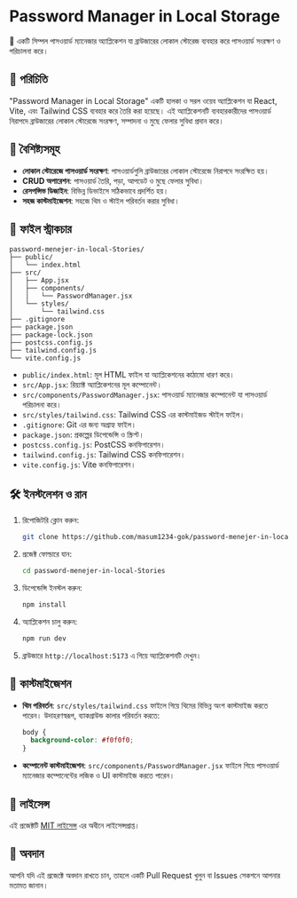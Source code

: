 # Password Manager in Local Storage

🔐 একটি সিম্পল পাসওয়ার্ড ম্যানেজার অ্যাপ্লিকেশন যা ব্রাউজারের লোকাল স্টোরেজ ব্যবহার করে পাসওয়ার্ড সংরক্ষণ ও পরিচালনা করে।

## 📌 পরিচিতি

"Password Manager in Local Storage" একটি হালকা ও সরল ওয়েব অ্যাপ্লিকেশন যা React, Vite, এবং Tailwind CSS ব্যবহার করে তৈরি করা হয়েছে। এই অ্যাপ্লিকেশনটি ব্যবহারকারীদের পাসওয়ার্ড নিরাপদে ব্রাউজারের লোকাল স্টোরেজে সংরক্ষণ, সম্পাদনা ও মুছে ফেলার সুবিধা প্রদান করে।

## 🚀 বৈশিষ্ট্যসমূহ

- **লোকাল স্টোরেজে পাসওয়ার্ড সংরক্ষণ**: পাসওয়ার্ডগুলি ব্রাউজারের লোকাল স্টোরেজে নিরাপদে সংরক্ষিত হয়।
- **CRUD অপারেশন**: পাসওয়ার্ড তৈরি, পড়া, আপডেট ও মুছে ফেলার সুবিধা।
- **রেসপন্সিভ ডিজাইন**: বিভিন্ন ডিভাইসে সঠিকভাবে প্রদর্শিত হয়।
- **সহজ কাস্টমাইজেশন**: সহজে থিম ও স্টাইল পরিবর্তন করার সুবিধা।

## 📂 ফাইল স্ট্রাকচার

```
password-menejer-in-local-Stories/
├── public/
│   └── index.html
├── src/
│   ├── App.jsx
│   ├── components/
│   │   └── PasswordManager.jsx
│   └── styles/
│       └── tailwind.css
├── .gitignore
├── package.json
├── package-lock.json
├── postcss.config.js
├── tailwind.config.js
└── vite.config.js
```

- `public/index.html`: মূল HTML ফাইল যা অ্যাপ্লিকেশনের কাঠামো ধারণ করে।
- `src/App.jsx`: রিয়্যাক্ট অ্যাপ্লিকেশনের মূল কম্পোনেন্ট।
- `src/components/PasswordManager.jsx`: পাসওয়ার্ড ম্যানেজার কম্পোনেন্ট যা পাসওয়ার্ড পরিচালনা করে।
- `src/styles/tailwind.css`: Tailwind CSS এর কাস্টমাইজড স্টাইল ফাইল।
- `.gitignore`: Git এর জন্য অগ্রাহ্য ফাইল।
- `package.json`: প্রকল্পের ডিপেন্ডেন্সি ও স্ক্রিপ্ট।
- `postcss.config.js`: PostCSS কনফিগারেশন।
- `tailwind.config.js`: Tailwind CSS কনফিগারেশন।
- `vite.config.js`: Vite কনফিগারেশন।

## 🛠️ ইনস্টলেশন ও রান

1. রিপোজিটরি ক্লোন করুন:

   ```bash
   git clone https://github.com/masum1234-gok/password-menejer-in-local-Stories.git
   ```

2. প্রজেক্ট ফোল্ডারে যান:

   ```bash
   cd password-menejer-in-local-Stories
   ```

3. ডিপেন্ডেন্সি ইনস্টল করুন:

   ```bash
   npm install
   ```

4. অ্যাপ্লিকেশন চালু করুন:

   ```bash
   npm run dev
   ```

5. ব্রাউজারে `http://localhost:5173` এ গিয়ে অ্যাপ্লিকেশনটি দেখুন।

## 🎨 কাস্টমাইজেশন

- **থিম পরিবর্তন**: `src/styles/tailwind.css` ফাইলে গিয়ে থিমের বিভিন্ন অংশ কাস্টমাইজ করতে পারেন। উদাহরণস্বরূপ, ব্যাকগ্রাউন্ড কালার পরিবর্তন করতে:

  ```css
  body {
    background-color: #f0f0f0;
  }
  ```

- **কম্পোনেন্ট কাস্টমাইজেশন**: `src/components/PasswordManager.jsx` ফাইলে গিয়ে পাসওয়ার্ড ম্যানেজার কম্পোনেন্টের লজিক ও UI কাস্টমাইজ করতে পারেন।

## 📄 লাইসেন্স

এই প্রজেক্টটি [MIT লাইসেন্স](https://opensource.org/licenses/MIT) এর অধীনে লাইসেন্সপ্রাপ্ত।

## 📢 অবদান

আপনি যদি এই প্রজেক্টে অবদান রাখতে চান, তাহলে একটি Pull Request খুলুন বা Issues সেকশনে আপনার মতামত জানান।
